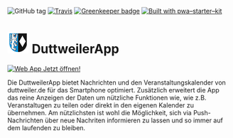 ![GitHub tag](https://img.shields.io/github/tag/PalatinCoder/DuttweilerApp.svg?style=flat-square)
[![Travis](https://img.shields.io/travis/PalatinCoder/DuttweilerApp.svg?style=flat-square)](https://travis-ci.org/PalatinCoder/DuttweilerApp)
[![Greenkeeper badge](https://badges.greenkeeper.io/PalatinCoder/DuttweilerApp.svg?style=flat-square)](https://greenkeeper.io/)
[![Built with pwa–starter–kit](https://img.shields.io/badge/built_with-pwa–starter–kit_-blue.svg?style=flat-square)](https://github.com/Polymer/pwa-starter-kit "Built with pwa–starter–kit")

# ![images/manifest/icon-48x48.png](images/manifest/icon-48x48.png) DuttweilerApp

[![Web App Jetzt öffnen!](https://img.shields.io/badge/Web%20App-Jetzt%20%C3%B6ffnen!-green.svg?style=for-the-badge)](https://duttweiler.app) 

Die DuttweilerApp bietet Nachrichten und den Veranstaltungskalender von duttweiler.de für das Smartphone optimiert. Zusätzlich erweitert die App das reine Anzeigen der Daten um nützliche Funktionen wie, wie z.B. Veranstaltugen zu teilen oder direkt in den eigenen Kalender zu übernehmen. Am nützlichsten ist wohl die Möglichkeit, sich via Push-Nachrichten über neue Nachriten informieren zu lassen und so immer auf dem laufenden zu bleiben.
